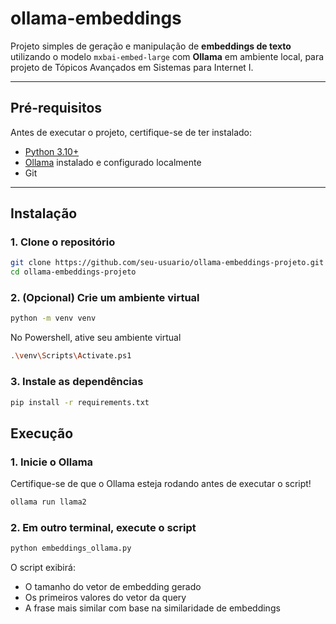 # ollama-embeddings

Projeto simples de geração e manipulação de **embeddings de texto** utilizando o modelo `mxbai-embed-large` com **Ollama** em ambiente local, para projeto de Tópicos Avançados em Sistemas para Internet I.

---

## Pré-requisitos

Antes de executar o projeto, certifique-se de ter instalado:

- [Python 3.10+](https://www.python.org/)
- [Ollama](https://ollama.com/) instalado e configurado localmente
- Git

---

## Instalação

### 1. Clone o repositório

```bash
git clone https://github.com/seu-usuario/ollama-embeddings-projeto.git
cd ollama-embeddings-projeto
```

### 2. (Opcional) Crie um ambiente virtual

```bash
python -m venv venv
```
No Powershell, ative seu ambiente virtual

```bash
.\venv\Scripts\Activate.ps1
```

### 3. Instale as dependências

```bash
pip install -r requirements.txt
```

## Execução

### 1. Inicie o Ollama

Certifique-se de que o Ollama esteja rodando antes de executar o script!

```bash
ollama run llama2
```

### 2. Em outro terminal, execute o script

```bash
python embeddings_ollama.py
```

O script exibirá:

- O tamanho do vetor de embedding gerado
- Os primeiros valores do vetor da query
- A frase mais similar com base na similaridade de embeddings
